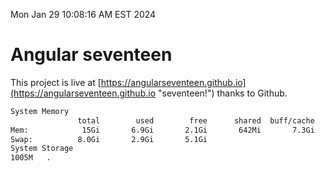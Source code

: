 Mon Jan 29 10:08:16 AM EST 2024

# Angular seventeen


This project is live at [https://angularseventeen.github.io](https://angularseventeen.github.io "seventeen!") thanks to Github.

```bash
System Memory
               total        used        free      shared  buff/cache   available
Mem:            15Gi       6.9Gi       2.1Gi       642Mi       7.3Gi       8.4Gi
Swap:          8.0Gi       2.9Gi       5.1Gi
System Storage
1005M	.
```
